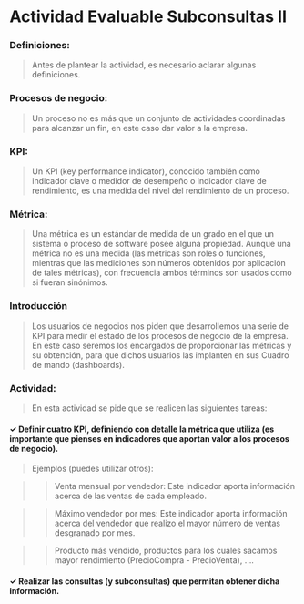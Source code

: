 # Actividad Evaluable Subconsultas II 

### Definiciones:
> Antes de plantear la actividad, es necesario aclarar algunas definiciones. 
### Procesos de negocio: 
> Un proceso no es más que un conjunto de actividades coordinadas para alcanzar un fin, en este caso dar valor a la empresa. 
### KPI:
> Un KPI (key performance indicator), conocido también como indicador clave o medidor de desempeño o indicador clave de rendimiento, es una medida del nivel del rendimiento de un proceso. 

### Métrica:
> Una métrica es un estándar de medida de un grado en el que un sistema o proceso de software posee alguna propiedad. Aunque una métrica no es una medida (las métricas son roles o funciones, mientras que las mediciones son números obtenidos por aplicación de tales métricas), con frecuencia ambos términos son usados como si fueran sinónimos. 

### Introducción
> Los usuarios de negocios nos piden que desarrollemos una serie de KPI para medir el estado de los procesos de negocio de la empresa. En este caso seremos los encargados de proporcionar las métricas y su obtención, para que dichos usuarios las implanten en sus Cuadro de mando (dashboards). 

### Actividad:
> En esta actividad se pide que se realicen las siguientes tareas: 

#### ✓ Definir cuatro KPI, definiendo con detalle la métrica que utiliza (es importante que pienses en indicadores que aportan valor a los procesos de negocio). 

> Ejemplos (puedes utilizar otros):  

>> Venta mensual por vendedor: Este indicador aporta información acerca de las ventas de cada empleado.

>> Máximo vendedor por mes: Este indicador aporta información acerca del vendedor que realizo el mayor número de ventas desgranado por mes.

>>Producto más vendido, productos para los cuales sacamos mayor rendimiento (PrecioCompra - PrecioVenta), …. 

#### ✓ Realizar las consultas (y subconsultas) que permitan obtener dicha información. 
